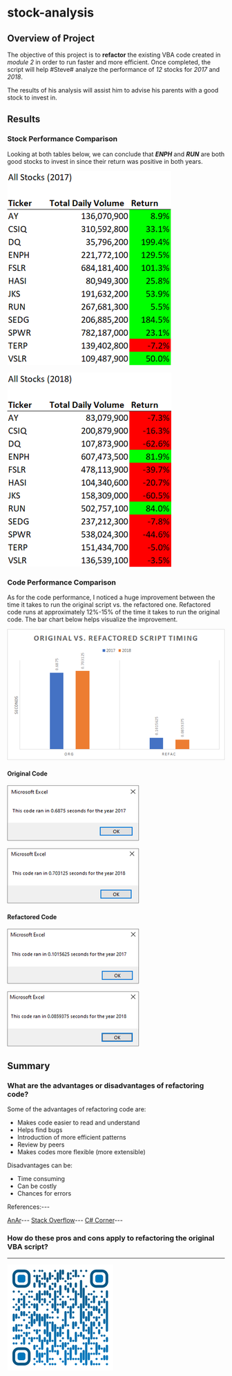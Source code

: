 # stock-analysis
## Overview of Project
The objective of this project is to **refactor** the existing VBA code created in *module 2* in order to run faster and more efficient. Once completed, the script will help #Steve# analyze the performance of *12* stocks for *2017* and *2018*. 

The results of his analysis will assist him to advise his parents with a good stock to invest in.

## Results
### Stock Performance Comparison
Looking at both tables below, we can conclude that ***ENPH*** and ***RUN*** are both good stocks to invest in since their return was positive in both years.

![Time Analysis for 2017](./Resources/VBA_Challenge_2017_Returns.png)

![Time Analysis for 2018](./Resources/VBA_Challenge_2018_Returns.png)

### Code Performance Comparison
As for the code performance, I noticed a huge improvement between the time it takes to run the original script vs. the refactored one. Refactored code runs at approximately 12%-15% of the time it takes to run the original code. The bar chart below helps visualize the improvement.

![Time Analysis for 2017](./Resources/Org_vs_Refac_Time_Analysis.png)

#### Original Code
![Time Analysis for 2017](./Resources/VBA_Challenge_2017_ORG.png)

![Time Analysis for 2018](./Resources/VBA_Challenge_2018_ORG.png)

#### Refactored Code
![Time Analysis for 2017](./Resources/VBA_Challenge_2017.png)

![Time Analysis for 2018](./Resources/VBA_Challenge_2018.png)

## Summary
### What are the advantages or disadvantages of refactoring code?

Some of the advantages of refactoring code are:
- Makes code easier to read and understand
- Helps find bugs
- Introduction of more efficient patterns
- Review by peers
- Makes codes more flexible (more extensible)

Disadvantages can be:
- Time consuming
- Can be costly
- Chances for errors

References:---

[AnAr](https://anarsolutions.com/code-refactoring-concept-analysis/)---
[Stack Overflow](https://stackoverflow.com/questions/43983284/what-are-the-advantages-and-disadvantages-of-refactoring-code-smell-in-software)---
[C# Corner](https://www.c-sharpcorner.com/article/pros-and-cons-of-code-refactoring/)---


### How do these pros and cons apply to refactoring the original VBA script?

---

![Saeed Al-Yacoubi](./Resources/qr-code.png)